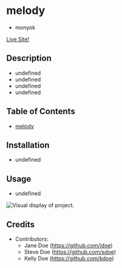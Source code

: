 # melody
- monyok

[Live Site!](undefined)

## Description
- undefined
- undefined
- undefined
- undefined

## Table of Contents
- [melody](#melody)

## Installation
- undefined

## Usage
- undefined

![Visual display of project.](undefined)

## Credits
- Contributors:
	- Jane Doe (https://github.com/jdoe)
	- Steve Doe (https://github.com/sdoe)
	- Kelly Doe (https://github.com/kdoe)